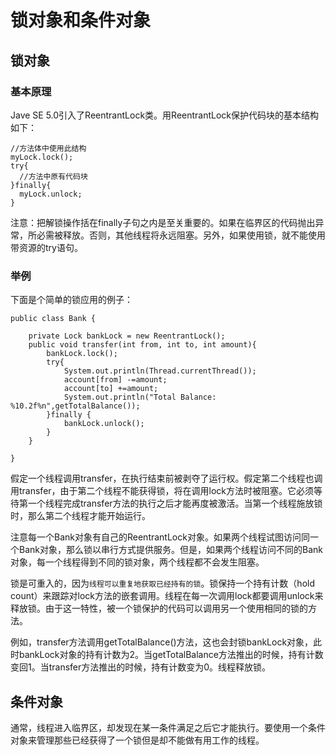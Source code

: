 # 锁对象和条件对象

## 锁对象

### 基本原理
Jave SE 5.0引入了ReentrantLock类。用ReentrantLock保护代码块的基本结构如下：
```
//方法体中使用此结构
myLock.lock();
try{
  //方法中原有代码块
}finally{
  myLock.unlock;
}
```

注意：把解锁操作括在finally子句之内是至关重要的。如果在临界区的代码抛出异常，所必需被释放。否则，其他线程将永远阻塞。另外，如果使用锁，就不能使用带资源的try语句。

### 举例

下面是个简单的锁应用的例子：
```
public class Bank {

    private Lock bankLock = new ReentrantLock();
    public void transfer(int from, int to, int amount){
        bankLock.lock();
        try{
            System.out.println(Thread.currentThread());
            account[from] -=amount;
            account[to] +=amount;
            System.out.println("Total Balance: %10.2f%n",getTotalBalance());
        }finally {
            bankLock.unlock();
        }
    }

}
```

假定一个线程调用transfer，在执行结束前被剥夺了运行权。假定第二个线程也调用transfer，由于第二个线程不能获得锁，将在调用lock方法时被阻塞。它必须等待第一个线程完成transfer方法的执行之后才能再度被激活。当第一个线程施放锁时，那么第二个线程才能开始运行。

注意每一个Bank对象有自己的ReentrantLock对象。如果两个线程试图访问同一个Bank对象，那么锁以串行方式提供服务。但是，如果两个线程访问不同的Bank对象，每一个线程得到不同的锁对象，两个线程都不会发生阻塞。

锁是可重入的，因为`线程可以重复地获取已经持有的锁`。锁保持一个持有计数（hold count）来跟踪对lock方法的嵌套调用。线程在每一次调用lock都要调用unlock来释放锁。由于这一特性，被一个锁保护的代码可以调用另一个使用相同的锁的方法。

例如，transfer方法调用getTotalBalance()方法，这也会封锁bankLock对象，此时bankLock对象的持有计数为2。当getTotalBalance方法推出的时候，持有计数变回1。当transfer方法推出的时候，持有计数变为0。线程释放锁。

## 条件对象

通常，线程进入临界区，却发现在某一条件满足之后它才能执行。要使用一个条件对象来管理那些已经获得了一个锁但是却不能做有用工作的线程。
